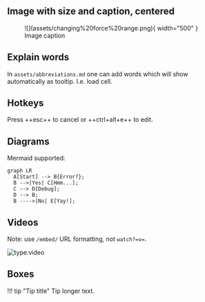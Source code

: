 ## Image with size and caption, centered

<figure markdown>
  ![](assets/changing%20force%20range.png){ width="500" }
  <figcaption>Image caption</figcaption>
</figure>

## Explain words

In `assets/abbreviations.md` one can add words which will show automatically as tooltip. I.e. load cell.

## Hotkeys

Press ++esc++ to cancel or ++ctrl+alt+e++ to edit.

## Diagrams

Mermaid supported:

``` mermaid
graph LR
  A[Start] --> B{Error?};
  B -->|Yes| C[Hmm...];
  C --> D[Debug];
  D --> B;
  B ---->|No| E[Yay!];
```

## Videos

Note: use `/embed/` URL formatting, not `watch?=v=`.

![type:video](https://www.youtube.com/embed/EzzKEWTEJeI)

## Boxes

!!! tip "Tip title"
    Tip longer text.